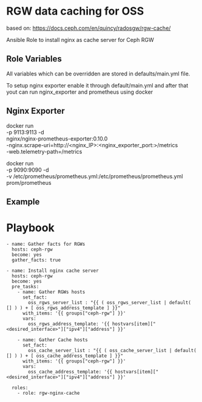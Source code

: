 # RGW data caching for OSS

based on: https://docs.ceph.com/en/quincy/radosgw/rgw-cache/

Ansible Role to install nginx as cache server for Ceph RGW

## Role Variables
All variables which can be overridden are stored in defaults/main.yml file.

To setup nginx exporter enable it through default/main.yml
and after that yout can run nginx_exporter and prometheus using docker

## Nginx Exporter

docker run \
  -p 9113:9113 -d \
  nginx/nginx-prometheus-exporter:0.10.0 \
  -nginx.scrape-uri=http://<nginx_IP>:<nginx_exporter_port:>/metrics \
  -web.telemetry-path=/metrics

docker run \
    -p 9090:9090 -d \
    -v /etc/prometheus/prometheus.yml:/etc/prometheus/prometheus.yml \
    prom/prometheus


## Example
# Playbook
```
- name: Gather facts for RGWs
  hosts: ceph-rgw
  become: yes
  gather_facts: true

- name: Install nginx cache server
  hosts: ceph-rgw
  become: yes
  pre_tasks:
    - name: Gather RGWs hosts
      set_fact:
        oss_rgws_server_list : "{{ ( oss_rgws_server_list | default( [] ) ) + [ oss_rgws_address_template ] }}"
      with_items: '{{ groups["ceph-rgw"] }}'
      vars:
        oss_rgws_address_template: '{{ hostvars[item]["<desired_interface>"]["ipv4"]["address"] }}'

    - name: Gather Cache hosts
      set_fact:
        oss_cache_server_list : "{{ ( oss_cache_server_list | default( [] ) ) + [ oss_cache_address_template ] }}"
      with_items: '{{ groups["ceph-rgw"] }}'
      vars:
        oss_cache_address_template: '{{ hostvars[item]["<desired_interface>"]["ipv4"]["address"] }}'

  roles:
    - role: rgw-nginx-cache

```
